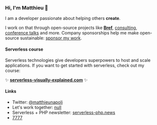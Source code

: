 ### Hi, I'm Matthieu 👋

I am a developer passionate about helping others **create**.

I work on that through open-source projects like [**Bref**](https://bref.sh/), [consulting](https://null.tc/), [conference talks](https://mnapoli.fr/presentations/) and more. Company sponsorships help me make open-source sustainable: [sponsor my work](https://github.com/sponsors/mnapoli).

#### Serverless course

Serverless technologies give developers superpowers to host and scale applications. If you want to get started with serverless, check out my course:

✨ **[serverless-visually-explained.com](https://serverless-visually-explained.com/?utm_source=github_profile)** ✨

#### Links

- Twitter: [@matthieunapoli](https://twitter.com/matthieunapoli)
- Let's work together: [null](https://null.tc/)
- Serverless + PHP newsletter: [serverless-php.news](https://serverless-php.news/)
- [7777](https://port7777.com/)

<!--
**mnapoli/mnapoli** is a ✨ _special_ ✨ repository because its `README.md` (this file) appears on your GitHub profile.

Here are some ideas to get you started:

- 🔭 I’m currently working on ...
- 🌱 I’m currently learning ...
- 👯 I’m looking to collaborate on ...
- 🤔 I’m looking for help with ...
- 💬 Ask me about ...
- 📫 How to reach me: ...
- 😄 Pronouns: ...
- ⚡ Fun fact: ...
-->
